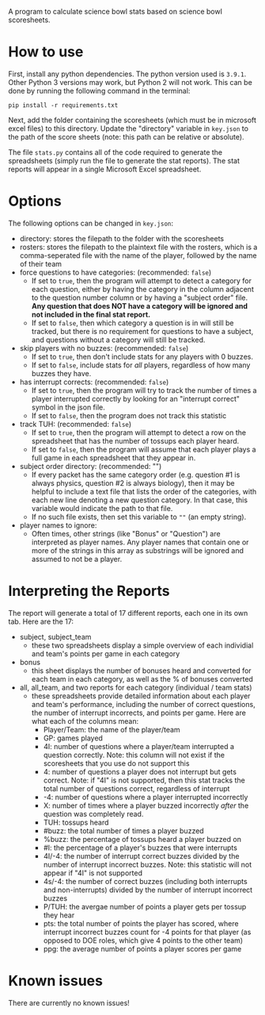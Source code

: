 

A program to calculate science bowl stats based on science bowl scoresheets.

# How to use
First, install any python dependencies. The python version used is ``3.9.1``. Other Python 3 versions may work, but Python 2 will not work. This can be done by running the following command in the terminal:

``pip install -r requirements.txt``

Next, add the folder containing the scoresheets (which must be in microsoft excel files) to this directory. Update the "directory" variable in ``key.json`` to the path of the score sheets (note: this path can be relative or absolute). 

The file ``stats.py`` contains all of the code required to generate the spreadsheets (simply run the file to generate the stat reports). The stat reports will appear in a single Microsoft Excel spreadsheet. 

# Options
The following options can be changed in ``key.json``:
- directory: stores the filepath to the folder with the scoresheets
- rosters: stores the filepath to the plaintext file with the rosters, which is a comma-seperated file with the name of the player, followed by the name of their team
- force questions to have categories: (recommended: `false`)
    - If set to `true`, then the program will attempt to detect a category for each question, either by having the category in the column adjacent to the question number column or by having a "subject order" file. __Any question that does NOT have a category will be ignored and not included in the final stat report.__
    - If set to `false`, then which category a question is in will still be tracked, but there is no requirement for questions to have a subject, and questions without a category will still be tracked. 
- skip players with no buzzes: (recommended: `false`)
    - If set to `true`, then don't include stats for any players with 0 buzzes.
    - If set to `false`, include stats for *all* players, regardless of how many buzzes they have.
- has interrupt corrects: (recommended: `false`)
    - If set to `true`, then the program will try to track the number of times a player interrupted correctly by looking for an "interrupt correct" symbol in the json file.
    - If set to `false`, then the program does not track this statistic
- track TUH: (recommended: `false`)
    - If set to `true`, then the program will attempt to detect a row on the spreadsheet that has the number of tossups each player heard. 
    - If set to `false`, then the program will assume that each player plays a full game in each spreadsheet that they appear in.
- subject order directory: (recommended: "")
    - If every packet has the same category order (e.g. question #1 is always physics, question #2 is always biology), then it may be helpful to include a text file that lists the order of the categories, with each new line denoting a new question category. In that case, this variable would indicate the path to that file.
    - If no such file exists, then set this variable to `""` (an empty string).
- player names to ignore: 
    - Often times, other strings (like "Bonus" or "Question") are interpreted as player names. Any player names that contain one or more of the strings in this array as substrings will be ignored and assumed to not be a player. 

# Interpreting the Reports
The report will generate a total of 17 different reports, each one in its own tab. Here are the 17:
- subject, subject_team
    - these two spreadsheets display a simple overview of each individial and team's points per game in each category
- bonus
    - this sheet displays the number of bonuses heard and converted for each team in each category, as well as the % of bonuses converted
- all, all_team, and two reports for each category (individual / team stats)
    - these spreadsheets provide detailed information about each player and team's performance, including the number of correct questions, the number of interrupt incorrects, and points per game. Here are what each of the columns mean:
        - Player/Team: the name of the player/team
        - GP: games played
        - 4I: number of questions where a player/team interrupted a question correctly. Note: this column will not exist if the scoresheets that you use do not support this
        - 4: number of questions a player does not interrupt but gets correct. Note: if "4I" is not supported, then this stat tracks the total number of questions correct, regardless of interrupt
        - -4: number of questions where a player interrupted incorrectly
        - X: number of times where a player buzzed incorrectly *after* the question was completely read.
        - TUH: tossups heard
        - #buzz: the total number of times a player buzzed
        - %buzz: the percentage of tossups heard a player buzzed on
        - #I: the percentage of a player's buzzes that were interrupts
        - 4I/-4: the number of interrupt correct buzzes divided by the number of interrupt incorrect buzzes. Note: this statistic will not appear if "4I" is not supported
        - 4s/-4: the number of correct buzzes (including both interrupts and non-interrupts) divided by the number of interrupt incorrect buzzes
        - P/TUH: the avergae number of points a player gets per tossup they hear
        - pts: the total number of points the player has scored, where interrupt incorrect buzzes count for -4 points for that player (as opposed to DOE roles, which give 4 points to the other team)
        - ppg: the average number of points a player scores per game

# Known issues
There are currently no known issues!